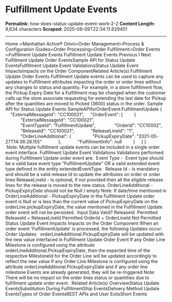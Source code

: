 # Fulfillment Update Events

**Permalink:** how-does-status-update-event-work-2-2
**Content Length:** 9,634 characters
**Scraped:** 2025-08-09T22:34:11.629451

---

Home &rsaquo;&rsaquo;Manhattan Active® Omni&rsaquo;&rsaquo;Order Management&rsaquo;&rsaquo;Process & Configuration Guides&rsaquo;&rsaquo;Order Processing&rsaquo;&rsaquo;Order Fulfillment&rsaquo;&rsaquo;Order Events ››Fulfillment Update Events Fulfillment Update Events Previous&nbsp;I&nbsp;Next &nbsp; Fulfillment Update Order&nbsp;EventsSample API for Status Update EventsFulfillment Update Event ValidationsStatus Update&nbsp;Event ImpactsImpacts on the Order ComponentRelated Article(s) Fulfillment Update Order&nbsp;Events Fulfillment Update&nbsp;events can be used to capture any updates to Fulfillment&nbsp;attributes impacting the order or order lines without any changes to status and quantity.&nbsp;For example, in a store fulfillment flow, the Pickup Expiry Date for a Fulfillment may be changed when the customer calls up the store associate requesting for extending the last date for Pickup after the quantities are moved to Picked&nbsp;(3600) status in the order. Sample API for Status Update Events SampleAPIforOrderEvent:FulfillmentUpdate { &nbsp;&nbsp;&nbsp;&nbsp;&quot;ExternalMessageId&quot;:&nbsp;&quot;CC100021&quot;, &nbsp;&nbsp;&nbsp;&nbsp;&quot;OrderEvent&quot;:&nbsp;[ &nbsp;&nbsp;&nbsp;&nbsp;&nbsp;&nbsp;&nbsp;&nbsp;{ &nbsp;&nbsp;&nbsp;&nbsp;&nbsp;&nbsp;&nbsp;&nbsp;&nbsp;&nbsp;&nbsp;&nbsp;&quot;ExternalMessageId&quot;:&nbsp;&quot;CC100021&quot;, &nbsp;&nbsp;&nbsp;&nbsp;&nbsp;&nbsp;&nbsp;&nbsp;&nbsp;&nbsp;&nbsp;&nbsp;&quot;EventTypeId&quot;:&nbsp;&quot;FulfillmentUpdate&quot;, &nbsp; &nbsp;&nbsp;&nbsp;&nbsp;&nbsp;&nbsp;&nbsp;&nbsp;&nbsp;&nbsp;&nbsp;&nbsp;&quot;OrderId&quot;:&nbsp;&quot;CC10002&quot;, &nbsp;&nbsp;&nbsp;&nbsp;&nbsp;&nbsp;&nbsp;&nbsp;&nbsp;&nbsp;&nbsp;&nbsp;&quot;ReleaseId&quot;:&nbsp;&quot;CC100021&quot;, &nbsp;&nbsp;&nbsp;&nbsp;&nbsp;&nbsp;&nbsp;&nbsp;&nbsp;&nbsp;&nbsp;&nbsp;&quot;ReleaseLineId&quot;:&nbsp;&quot;1&quot;, &nbsp;&nbsp;&nbsp;&nbsp;&nbsp;&nbsp;&nbsp;&nbsp;&nbsp;&nbsp;&nbsp;&nbsp;&quot;OrderLineAdditional&quot;:&nbsp;{ &nbsp;&nbsp;&nbsp;&nbsp;&nbsp;&nbsp;&nbsp;&nbsp;&nbsp;&nbsp;&nbsp;&nbsp;&nbsp;&nbsp;&nbsp;&nbsp;&quot;PickupExpiryDate&quot;:&nbsp;&quot;2021-05-27T14:36:28.155&quot; &nbsp;&nbsp;&nbsp;&nbsp;&nbsp;&nbsp;&nbsp;&nbsp;&nbsp;&nbsp;&nbsp;&nbsp;}, &nbsp;&nbsp;&nbsp;&nbsp;&nbsp;&nbsp;&nbsp;&nbsp;&nbsp;&nbsp;&nbsp;&nbsp;&quot;FulfillmentInfo&quot;:&nbsp;null &nbsp;&nbsp;&nbsp;&nbsp;&nbsp;&nbsp;&nbsp;&nbsp;} &nbsp;&nbsp;&nbsp;&nbsp;] } &nbsp;Note:&nbsp;Multiple fulfillment update&nbsp;events can be included in a single order event interface. Fulfillment Update Event Validations Validations performed during Fulfillment Update order event are:&nbsp; Event Type -&nbsp; Event type should be a valid base event type &rdquo;FulfillmentUpdate&rdquo; OR a valid extended event type defined in the entity&nbsp;extendedEventType.&nbsp; Release Id - Is mandatory and should be a valid release Id to update the attributes on order or order lines ReleaseLineId - Is optional, if not provided then all the eligible release lines for the release is moved to the new status. OrderLineAdditional&nbsp;- PickupExpiryDate should not be Null / empty Note:&nbsp;If date/time mentioned in OrderLineAdditional - PickupExpiryDate in the Fulfillment Update order event is Null or is less than the current value of PickupExpiryDate on the orderLine.pickupExpiryDate, the value mentioned in the Fulfillment Update order event will not be persisted.&nbsp; Input Data Valid? ReleaseId&nbsp; Permitted ReleaseId + ReleaseLineId Permitted OrderId + OrderLineId Not Permitted &nbsp; Status Update&nbsp;Event Impacts Impacts on the Order Component When an order event &#39;FulfillmentUpdate&#39; is processed, the following Updates occur: Order Updates &nbsp; orderLineAdditional.PickupExpiryDate will be updated with the new value interfaced in Fulfillment Update Order Event If any Order Line Milestone is configured using the attribute orderLineAdditional.PickupExpiryDate, then the expected time of the respective MilestoneId&nbsp;for the Order Line will be updated accordingly to reflect the new value If any Order Line Milestone is configured using the attribute orderLineAdditional.PickupExpiryDate and if any order line milestone Events are already generated, they will be re-triggered Note: There will be no impact on the order lines status or quantities due to fulfillment update order event.&nbsp; Related Article(s) OverviewStatus Update EventsSubstitution During FulfillmentShip EventsDelivery Method Update EventsTypes of Order EventsREST APIs and User ExitsShort Events